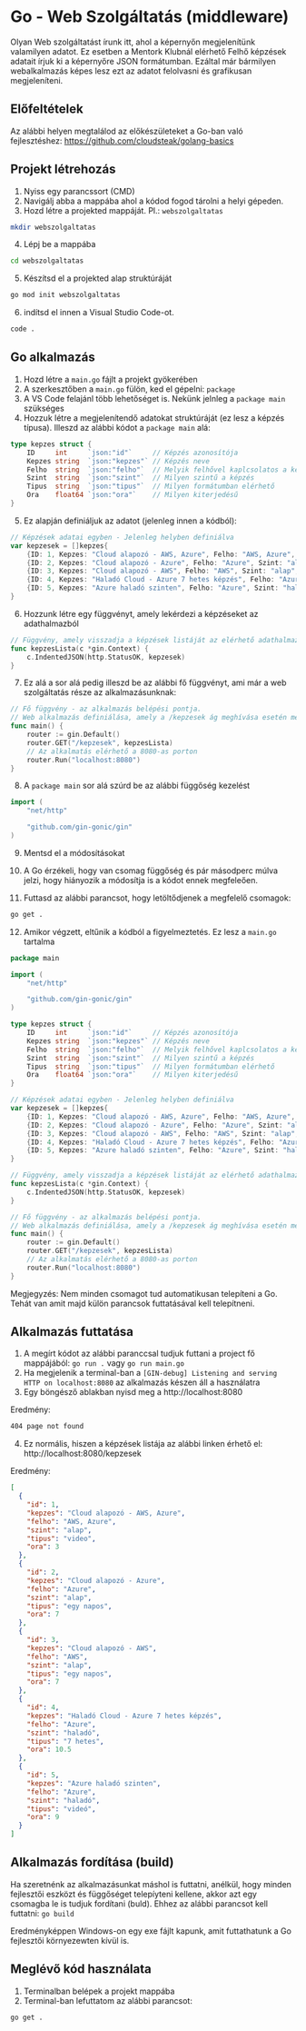 # Go - Web Szolgáltatás (middleware)

Olyan Web szolgáltatást írunk itt, ahol a képernyőn megjelenítünk valamilyen adatot. Ez esetben a Mentork Klubnál elérhető Felhő képzések adatait írjuk ki a képernyőre JSON formátumban.
Ezáltal már bármilyen webalkalmazás képes lesz ezt az adatot felolvasni és grafikusan megjeleníteni.

## Előfeltételek

Az alábbi helyen megtalálod az előkészületeket a Go-ban való fejlesztéshez: https://github.com/cloudsteak/golang-basics

## Projekt létrehozás

1. Nyiss egy parancssort (CMD)
2. Navigálj abba a mappába ahol a kódod fogod tárolni a helyi gépeden.
3. Hozd létre a projekted mappáját. Pl.: `webszolgaltatas`

```bash
mkdir webszolgaltatas
```

4. Lépj be a mappába

```bash
cd webszolgaltatas
```

5. Készítsd el a projekted alap struktúráját

```bash
go mod init webszolgaltatas
```

6. indítsd el innen a Visual Studio Code-ot.

```bash
code .
```

## Go alkalmazás

1. Hozd létre a `main.go` fájlt a projekt gyökerében
2. A szerkesztőben a `main.go` fülön, ked el gépelni: `package`
3. A VS Code felajánl több lehetőséget is. Nekünk jelnleg a `package main` szükséges
4. Hozzuk létre a megjelenítendő adatokat struktúráját (ez lesz a képzés típusa). Illeszd az alábbi kódot a `package main` alá:

```go
type kepzes struct {
	ID     int     `json:"id"`     // Képzés azonosítója
	Kepzes string  `json:"kepzes"` // Képzés neve
	Felho  string  `json:"felho"`  // Melyik felhővel kaplcsolatos a képzés
	Szint  string  `json:"szint"`  // Milyen szintű a képzés
	Tipus  string  `json:"tipus"`  // Milyen formátumban elérhető
	Ora    float64 `json:"ora"`    // Milyen kiterjedésű
}
```

5. Ez alapján definiáljuk az adatot (jelenleg innen a kódból):

```go
// Képzések adatai egyben - Jelenleg helyben definiálva
var kepzesek = []kepzes{
	{ID: 1, Kepzes: "Cloud alapozó - AWS, Azure", Felho: "AWS, Azure", Szint: "alap", Tipus: "video", Ora: 3},
	{ID: 2, Kepzes: "Cloud alapozó - Azure", Felho: "Azure", Szint: "alap", Tipus: "egy napos", Ora: 7},
	{ID: 3, Kepzes: "Cloud alapozó - AWS", Felho: "AWS", Szint: "alap", Tipus: "egy napos", Ora: 7},
	{ID: 4, Kepzes: "Haladó Cloud - Azure 7 hetes képzés", Felho: "Azure", Szint: "haladó", Tipus: "7 hetes", Ora: 10.5},
	{ID: 5, Kepzes: "Azure haladó szinten", Felho: "Azure", Szint: "haladó", Tipus: "videó", Ora: 9},
}
```

6. Hozzunk létre egy függvényt, amely lekérdezi a képzéseket az adathalmazból

```go
// Függvény, amely visszadja a képzések listáját az elérhető adathalmazból
func kepzesLista(c *gin.Context) {
	c.IndentedJSON(http.StatusOK, kepzesek)
}
```

7. Ez alá a sor alá pedig illeszd be az alábbi fő függvényt, ami már a web szolgáltatás része az alkalmazásunknak:

```go
// Fő függvény - az alkalmazás belépési pontja.
// Web alkalmazás definiálása, amely a /kepzesek ág meghívása esetén meghívja a képzések listázása függvényt
func main() {
	router := gin.Default()
	router.GET("/kepzesek", kepzesLista)
	// Az alkalmatás elérhető a 8080-as porton
	router.Run("localhost:8080")
}
```

8. A `package main` sor alá szúrd be az alábbi függőség kezelést

```go
import (
	"net/http"

	"github.com/gin-gonic/gin"
)
```

9. Mentsd el a módosításokat

10. A Go érzékeli, hogy van csomag függőség és pár másodperc múlva jelzi, hogy hiányozik a módosítja is a kódot ennek megfeleően.

11. Futtasd az alábbi parancsot, hogy letöltődjenek a megfelelő csomagok:

```bash
go get .
```

12. Amikor végzett, eltűnik a kódból a figyelmeztetés. Ez lesz a `main.go` tartalma

```go
package main

import (
	"net/http"

	"github.com/gin-gonic/gin"
)

type kepzes struct {
	ID     int     `json:"id"`     // Képzés azonosítója
	Kepzes string  `json:"kepzes"` // Képzés neve
	Felho  string  `json:"felho"`  // Melyik felhővel kaplcsolatos a képzés
	Szint  string  `json:"szint"`  // Milyen szintű a képzés
	Tipus  string  `json:"tipus"`  // Milyen formátumban elérhető
	Ora    float64 `json:"ora"`    // Milyen kiterjedésű
}

// Képzések adatai egyben - Jelenleg helyben definiálva
var kepzesek = []kepzes{
	{ID: 1, Kepzes: "Cloud alapozó - AWS, Azure", Felho: "AWS, Azure", Szint: "alap", Tipus: "video", Ora: 3},
	{ID: 2, Kepzes: "Cloud alapozó - Azure", Felho: "Azure", Szint: "alap", Tipus: "egy napos", Ora: 7},
	{ID: 3, Kepzes: "Cloud alapozó - AWS", Felho: "AWS", Szint: "alap", Tipus: "egy napos", Ora: 7},
	{ID: 4, Kepzes: "Haladó Cloud - Azure 7 hetes képzés", Felho: "Azure", Szint: "haladó", Tipus: "7 hetes", Ora: 10.5},
	{ID: 5, Kepzes: "Azure haladó szinten", Felho: "Azure", Szint: "haladó", Tipus: "videó", Ora: 9},
}

// Függvény, amely visszadja a képzések listáját az elérhető adathalmazból
func kepzesLista(c *gin.Context) {
	c.IndentedJSON(http.StatusOK, kepzesek)
}

// Fő függvény - az alkalmazás belépési pontja.
// Web alkalmazás definiálása, amely a /kepzesek ág meghívása esetén meghívja a képzések listázása függvényt
func main() {
	router := gin.Default()
	router.GET("/kepzesek", kepzesLista)
	// Az alkalmatás elérhető a 8080-as porton
	router.Run("localhost:8080")
}

```

Megjegyzés: Nem minden csomagot tud automatikusan telepíteni a Go. Tehát van amit majd külön parancsok futtatásával kell telepítneni.

## Alkalmazás futtatása

1. A megírt kódot az alábbi paranccsal tudjuk futtani a project fő mappájából: `go run .` vagy `go run main.go`
2. Ha megjelenik a terminal-ban a `[GIN-debug] Listening and serving HTTP on localhost:8080` az alkalmazás készen áll a használatra
3. Egy böngésző ablakban nyisd meg a http://localhost:8080

Eredmény:

```html
404 page not found
```

4. Ez normális, hiszen a képzések listája az alábbi linken érhető el: http://localhost:8080/kepzesek

Eredmény:

```json
[
  {
    "id": 1,
    "kepzes": "Cloud alapozó - AWS, Azure",
    "felho": "AWS, Azure",
    "szint": "alap",
    "tipus": "video",
    "ora": 3
  },
  {
    "id": 2,
    "kepzes": "Cloud alapozó - Azure",
    "felho": "Azure",
    "szint": "alap",
    "tipus": "egy napos",
    "ora": 7
  },
  {
    "id": 3,
    "kepzes": "Cloud alapozó - AWS",
    "felho": "AWS",
    "szint": "alap",
    "tipus": "egy napos",
    "ora": 7
  },
  {
    "id": 4,
    "kepzes": "Haladó Cloud - Azure 7 hetes képzés",
    "felho": "Azure",
    "szint": "haladó",
    "tipus": "7 hetes",
    "ora": 10.5
  },
  {
    "id": 5,
    "kepzes": "Azure haladó szinten",
    "felho": "Azure",
    "szint": "haladó",
    "tipus": "videó",
    "ora": 9
  }
]
```

## Alkalmazás fordítása (build)

Ha szeretnénk az alkalmazásunkat máshol is futtatni, anélkül, hogy minden fejlesztői eszközt és függőséget telepíyteni kellene, akkor azt egy csomagba le is tudjuk fordítani (buld). Ehhez az alábbi parancsot kell futtatni: `go build`

Eredményképpen Windows-on egy exe fájlt kapunk, amit futtathatunk a Go fejlesztői környezewten kívül is.

## Meglévő kód használata

1. Terminalban belépek a projekt mappába
2. Terminal-ban lefuttatom az alábbi parancsot:

```bash
go get .
```
